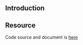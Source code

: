 ## Introduction

## Resource

Code source and document is [here](https://github.com/kcl-lang/artifacthub/tree/main/disallow-ingress-wildcard)
